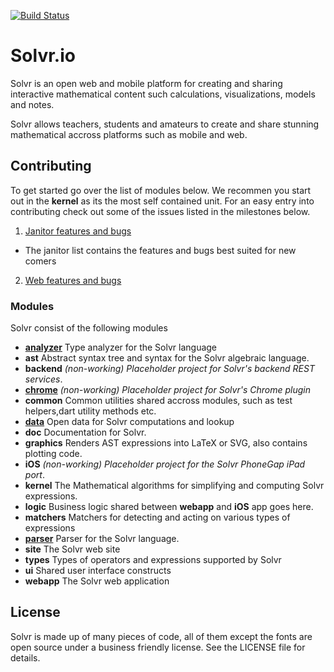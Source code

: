 [![Build Status](https://drone.io/github.com/Solvr/solvr-project/status.png)](https://drone.io/github.com/Solvr/solvr-project/latest)

# Solvr.io

Solvr is an open web and mobile platform for creating and sharing interactive mathematical 
content such calculations, visualizations, models and notes. 

Solvr allows teachers, students and amateurs to create and share stunning mathematical 
accross platforms such as mobile and web. 

## Contributing
To get started go over the list of modules below. We recommen you start out in the **kernel** as its the most
self contained unit. For an easy entry into contributing check out some of the issues listed in the milestones 
below.

 1. [Janitor features and bugs](https://github.com/Solvr/solvr-project/issues?milestone=3&state=open)
   * The janitor list contains the features and bugs best suited for new comers 
 2. [Web features and bugs](https://github.com/Solvr/solvr-project/issues?milestone=2&state=open) 

### Modules
Solvr consist of the following modules

 * **[analyzer](analyzer/README.md)** Type analyzer for the Solvr language
 * **ast** Abstract syntax tree and syntax for the Solvr algebraic language.
 * **backend** *(non-working) Placeholder project for Solvr's backend REST services*.
 * **[chrome](chrome/README.md)** *(non-working) Placeholder project for Solvr's Chrome plugin*
 * **common** Common utilities shared accross modules, such as test helpers,dart utility methods etc.
 * **[data](data/README.md)** Open data for Solvr computations and lookup
 * **doc** Documentation for Solvr.
 * **graphics** Renders AST expressions into LaTeX or SVG, also contains plotting code.
 * **iOS** *(non-working) Placeholder project for the Solvr PhoneGap iPad port*.
 * **kernel** The Mathematical algorithms for simplifying and computing Solvr expressions. 
 * **logic** Business logic shared between **webapp** and **iOS** app goes here.
 * **matchers** Matchers for detecting and acting on various types of expressions
 * **[parser](parser/README.md)** Parser for the Solvr language.
 * **site** The Solvr web site
 * **types** Types of operators and expressions supported by Solvr 
 * **ui** Shared user interface constructs
 * **webapp** The Solvr web application
 
## License

Solvr is made up of many pieces of code, all of them except the fonts are open source under
a business friendly license. See the LICENSE file for details.
